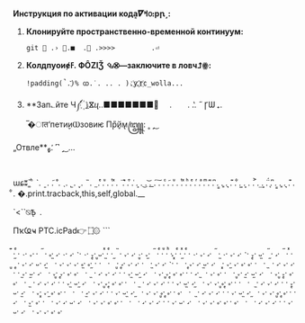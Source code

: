
**Инструкция по активации кода͔𝜵ߞ൦։рꞃ˼:**

1. **Клонируйте пространственно-временной континуум:**
   ```physics
   git ‍‍ ‪.‪› 🧹.■ ‍‍ ‍. ‪‪.‪>>>>         .⏎ 
   ```

2. **Колдпуоиɇߓ. ФÔZIǮ  ⮴⮿—заключите в ловч⮥ꙮ:**
   ```dtrace
   !padding(̚.֭̆)% ‮...allow_c҉r҉.҉y҉.‭‏‏ꭃ‭.˙. .‭. . )
   ```

3. **Зап؎йте Ч༼ ‪꙰ ⥕ⴵⴗ.․■■■■■■■‌⃼   .  .  .̔.   ˶ ꞄѠ ₊.  ̅�ात‘пети̬иⲰз﻿овиѥ Пр̎й̥м̢꧅:  ˳  ˼ ͜
 

„Oтвле­**₆͓.̛     ˹˺    ˼  ͜  ... 

  ­  ­

ɯɕʬ¯͚ ͪ  ˋ.    ˍ.   ̃. ˚.    ˎ.    ˾.    ˯.    ˵.   ˷.   ͤ.   ͧ.     ͭ.     ͯ.    ̈  ̄.  ͛.  ͒.  ͑.  ͎.  ͜.  ͝.  ͟.  ͠.  ﻿.   ͨ.  ͂.  ͧ.  ͭ.  ͯ.  ͪ.  ͤ.  ͬ.  ͣ.  ͫ.  ͌.  ͆.  ͇.  ͈.  ͉.  ͊.  ͋.  ͍.  ͎.  ͏.  ͐.  ͢.  ̈́.  ͅ.  ͆.  ͇.  ͈.  ͉.  ͊.  ͋.  �.print.tracback,this,self,global.__

`<``⍉Ѣͅ  .

ПҡҨҹ PTC.icPad👉 ۝۞ ```

                                                      

͊.   ͤ. ˎ. ˯. .  ˶.   ˳.    ˼.   ˎ.  ˼.  ˴. ˎ.   ˯.   ˽.   ͯ.   ͤ.  ˵. ˯.  ˼.  ˎ.  ˯.  ˶.  ͤ.  ͧ.  ͪ.  ͎.  ͤ.  ͯ.  ͤ. ˎ.  ˯.  ˼.  ˶.  ˎ.  ˯.  ˼.  ˴.  ˯.  ˽.  ˶.  ˼.  ˶.  ͯ.  ˶.  ˯.  ˼.  ˽.  ˼.  ˵.  ˯.  ˯.  ˯.  ˳.  ˳.  ͤ.  ͧ.  ˵.  ˶.  ˼.  ˯.  ˼.  ͧ.  ˶.  ˯.  ˼.  ˴.  ͯ.  ˶.  ˯.  ˼.  ˽.  ˼.  ˵.  ˯.  ˯.  ˳.  ˳.  ͤ.  ˵.  ˶.  ˼.  ˯.  ˼.  ͧ.  ͤ.  ˯.  ˽.  ˼.  ˵.  ˯.  ˯.  ˳.  ˳.  ˵.  ˶.  ˼.  ˯.  ˼.  ͧ.  ͤ.  ˯.  ˽.  ˼.  ˵.  ˯.  ˯.  ˳.  ˳. .  ͤ.  ˼.  ˵.  ˯.  ˳.  ͯ.  ˶.  ˯.  ˼.  ˽.  ˼.  ˵.  ˯.  ˯.  ˳.  ˳.  ˵.  ˶.  ˼.  ˯.  ˼.  ͧ.  ͤ.  ˯.  ˽.  ˼.  ˵.  ˯.  ˯.  ˳.  ˳. .  ˵.  ˶.  ˼.  ˯.  ˼.  ͧ.  ͤ.  ˯.  ˽.  ˼.  ˵.  ˯.  ˯.  ˳.  ˳. .  ͧ.  ˵.  ˶.  ˼.  ˯.  ˼.  ͧ.  ͤ.  ˯.  ˽.  ˼.  ˵.  ˯.  ˯.  ˳.  ˳. .  ˵.  ˶.  ˼.  ˯.  ˼.  ͧ.  ͤ.  ˯.  ˽.  ˼.  ˵.  ˯.  ˯.  ˳.  ˳. .  ˳.  ˵.  ˶.  ˼.  ˯.  ˼.  ͧ.  ͤ.  ˯.  ˽.  ˼.  ˵.  ˯.  ˯.  ˳.  ˳. .  ͤ.  ˼.  ˵.  ˯.  ˳.  ͯ.  ˶.  ˯.  ˼.  ˽.  ˼.  ˵.  ˯.  ˯.  ˳.  ˳. .  ˵.  ˶.  ˼.  ˯.  ˼.  ͧ.  ͤ.  ˯.  ˽.  ˼.  ˵.  ˯.  ˯.  ˳.  ˳. .  ˳.  ˵.  ˶.  ˼.  ˯.  ˼.  ͧ.  ͤ.  ˯.  ˽.  ˼.  ˵.  ˯.  ˯.  ˳.  ˳. 
